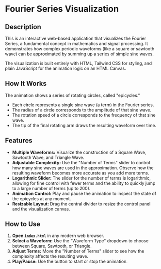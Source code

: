# Fourier Series Visualization

## Description

This is an interactive web-based application that visualizes the Fourier Series, a fundamental concept in mathematics and signal processing. It demonstrates how complex periodic waveforms (like a square or sawtooth wave) can be approximated by summing up a series of simple sine waves.

The visualization is built entirely with HTML, Tailwind CSS for styling, and plain JavaScript for the animation logic on an HTML Canvas.

## How It Works

The animation shows a series of rotating circles, called "epicycles."
- Each circle represents a single sine wave (a term) in the Fourier series.
- The radius of a circle corresponds to the amplitude of that sine wave.
- The rotation speed of a circle corresponds to the frequency of that sine wave.
- The tip of the final rotating arm draws the resulting waveform over time.

## Features

* **Multiple Waveforms:** Visualize the construction of a Square Wave, Sawtooth Wave, and Triangle Wave.
* **Adjustable Complexity:** Use the "Number of Terms" slider to control how many sine waves are used in the approximation. Observe how the resulting waveform becomes more accurate as you add more terms.
* **Logarithmic Slider:** The slider for the number of terms is logarithmic, allowing for fine control with fewer terms and the ability to quickly jump to a large number of terms (up to 200).
* **Animation Control:** Play and pause the animation to inspect the state of the epicycles at any moment.
* **Resizable Layout:** Drag the central divider to resize the control panel and the visualization canvas.

## How to Use

1.  **Open `index.html`** in any modern web browser.
2.  **Select a Waveform:** Use the "Waveform Type" dropdown to choose between Square, Sawtooth, or Triangle.
3.  **Adjust Terms:** Move the "Number of Terms" slider to see how the complexity affects the resulting wave.
4.  **Play/Pause:** Use the button to start or stop the animation.

